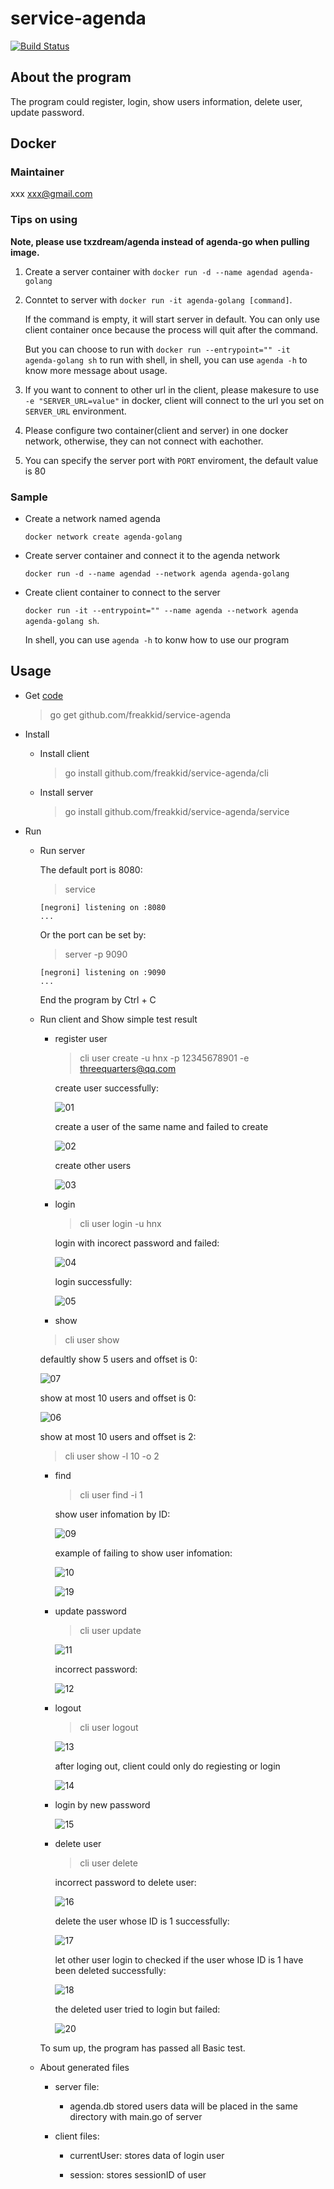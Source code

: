 # service-agenda

[![Build Status](https://travis-ci.org/freakkid/service-agenda.svg?branch=master)](https://travis-ci.org/freakkid/service-agenda)


## About the program

The program could register, login, show users information, delete user, update password.

## Docker

### Maintainer

xxx xxx@gmail.com

### Tips on using
**Note, please use txzdream/agenda instead of agenda-go when pulling image.**

1. 
    Create a server container with `docker run -d --name agendad agenda-golang`

2. 
    Conntet to server with `docker run -it agenda-golang [command]`.
    
    If the command is empty, it will start server in default. You can only use client container once because the process will quit after the command.

    But you can choose to run with `docker run --entrypoint="" -it agenda-golang sh` to run with shell, in shell, you can use `agenda -h` to know more message about usage.

3. 
    If you want to connent to other url in the client, please makesure to use `-e "SERVER_URL=value"` in docker, client will connect to the url you set on `SERVER_URL` environment.

4. 
    Please configure two container(client and server) in one docker network, otherwise, they can not connect with eachother.

5. 
    You can specify the server port with `PORT` enviroment, the default value is 80


### Sample

- Create a network named agenda

    `docker network create agenda-golang`

- Create server container and connect it to the agenda network
    
    `docker run -d --name agendad --network agenda agenda-golang`
    
- Create client container to connect to the server
    
    `docker run -it --entrypoint="" --name agenda --network agenda agenda-golang sh`.
    
    In shell, you can use `agenda -h` to konw how to use our program

## Usage

* Get [code](https://github.com/freakkid/service-agenda)

    > go get github.com/freakkid/service-agenda

* Install

    + Install client

        > go install github.com/freakkid/service-agenda/cli
    
    + Install server

        > go install github.com/freakkid/service-agenda/service

* Run
    
    + Run server

        The default port is 8080:

        > service

        ```
        [negroni] listening on :8080
        ...
        ```

        Or the port can be set by:

        > server -p 9090

        ```
        [negroni] listening on :9090
        ...
        ```

        End the program by Ctrl + C


    + Run client and Show simple test result

        - register user

            > cli user create -u hnx -p 12345678901 -e threequarters@qq.com

            create user successfully:

            ![01](images/01.png)

            create a user of the same name and failed to create

            ![02](images/02.png)

            create other users

            ![03](images/03.png)

        - login
        
            > cli user login -u hnx

            login with incorect password and failed:

            ![04](images/04.png)

            login successfully:

            ![05](images/05.png)
        
        - show
        
        > cli user show

        defaultly show 5 users and offset is 0:

        ![07](images/07.png)

        show at most 10 users and offset is 0:

        ![06](images/06.png)

        show at most 10 users and offset is 2:

        >  cli user show -l 10 -o 2


        - find
        
            >  cli user find -i 1

            show user infomation by ID:

            ![09](images/09.png)

            example of failing to show user infomation:

            ![10](images/10.png)

            ![19](images/19.png)
           
        - update password
            
            > cli user update

            ![11](images/11.png)

            incorrect password:

            ![12](images/12.png)

        - logout
        
            > cli user logout
            
            ![13](images/13.png)

            after loging out, client could only do regiesting or login

            ![14](images/14.png)

        - login by new password
            
            ![15](images/15.png)

        - delete user

            > cli user delete

            incorrect password to delete user:

            ![16](images/16.png)

            delete the user whose ID is 1 successfully:

            ![17](images/17.png)

            let other user login to checked if the user whose ID is 1 have been deleted successfully:

            ![18](images/18.png)

            the deleted user tried to login but failed:

            ![20](images/20.png)

        To sum up, the program has passed all Basic test.

    * About generated files
        
        - server file:

            + agenda.db stored users data will be placed in the same directory with main.go of server

        - client files:

            + currentUser: stores data of login user

            + session: stores sessionID of user
